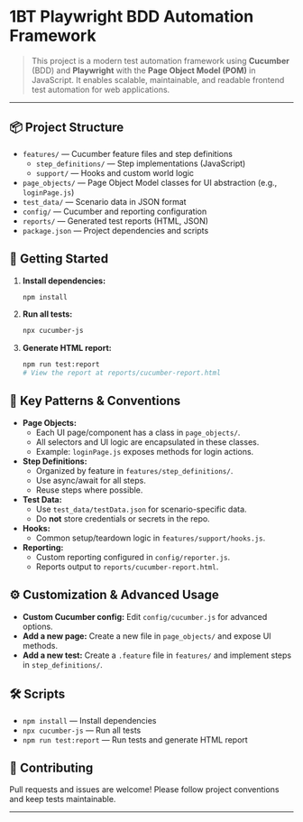 # 1BT Playwright BDD Automation Framework

>This project is a modern test automation framework using **Cucumber** (BDD) and **Playwright** with the **Page Object Model (POM)** in JavaScript. It enables scalable, maintainable, and readable frontend test automation for web applications.

---
## 📦 Project Structure

- `features/` — Cucumber feature files and step definitions
	- `step_definitions/` — Step implementations (JavaScript)
	- `support/` — Hooks and custom world logic
- `page_objects/` — Page Object Model classes for UI abstraction (e.g., `loginPage.js`)
- `test_data/` — Scenario data in JSON format
- `config/` — Cucumber and reporting configuration
- `reports/` — Generated test reports (HTML, JSON)
- `package.json` — Project dependencies and scripts

## 🚀 Getting Started

1. **Install dependencies:**
	 ```bash
	 npm install
	 ```
2. **Run all tests:**
	 ```bash
	 npx cucumber-js
	 ```
3. **Generate HTML report:**
	 ```bash
	 npm run test:report
	 # View the report at reports/cucumber-report.html
	 ```

## 🧩 Key Patterns & Conventions

- **Page Objects:**
	- Each UI page/component has a class in `page_objects/`.
	- All selectors and UI logic are encapsulated in these classes.
	- Example: `loginPage.js` exposes methods for login actions.
- **Step Definitions:**
	- Organized by feature in `features/step_definitions/`.
	- Use async/await for all steps.
	- Reuse steps where possible.
- **Test Data:**
	- Use `test_data/testData.json` for scenario-specific data.
	- Do **not** store credentials or secrets in the repo.
- **Hooks:**
	- Common setup/teardown logic in `features/support/hooks.js`.
- **Reporting:**
	- Custom reporting configured in `config/reporter.js`.
	- Reports output to `reports/cucumber-report.html`.

## ⚙️ Customization & Advanced Usage

- **Custom Cucumber config:** Edit `config/cucumber.js` for advanced options.
- **Add a new page:** Create a new file in `page_objects/` and expose UI methods.
- **Add a new test:** Create a `.feature` file in `features/` and implement steps in `step_definitions/`.

## 🛠️ Scripts

- `npm install` — Install dependencies
- `npx cucumber-js` — Run all tests
- `npm run test:report` — Run tests and generate HTML report

## 🤝 Contributing

Pull requests and issues are welcome! Please follow project conventions and keep tests maintainable.

---



